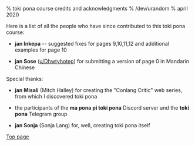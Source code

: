 % toki pona course credits and acknowledgments
% /dev/urandom
% april 2020

Here is a list of all the people who have since contributed to this toki pona
course:

* **jan Inkepa** -- suggested fixes for pages 9,10,11,12 and additional examples
  for page 10 

* **jan Sose** ([u/Dhwtyhotep](https://reddit.com/u/Dhwtyhotep)) for submitting
  a version of page 0 in Mandarin Chinese

Special thanks:

* **jan Misali** (Mitch Halley) for creating the "Conlang Critic" web series,
  from which I discovered toki pona

* the participants of the **ma pona pi toki pona** Discord server and the
  **toki pona** Telegram group

* **jan Sonja** (Sonja Lang) for, well, creating toki pona itself

[Top page](index.html)
